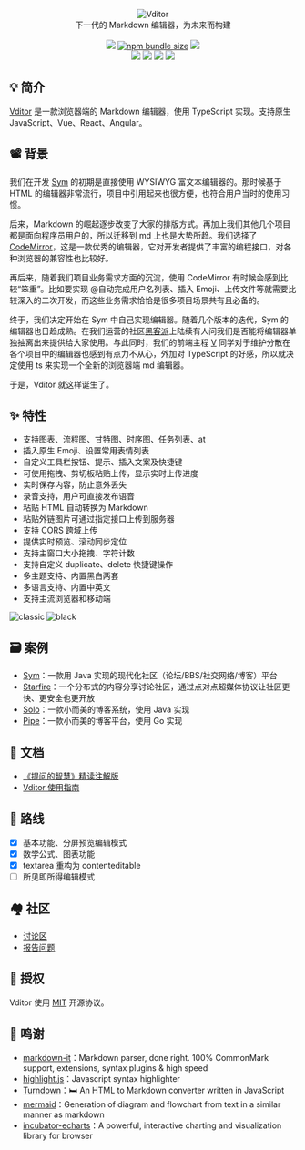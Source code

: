 <p align="center">
<img alt="Vditor" src="https://user-images.githubusercontent.com/873584/52320007-9980bf00-2a07-11e9-8acc-0fb5a7fab8c9.png" />
<br>
下一代的 Markdown 编辑器，为未来而构建
<br><br>
<a title="MIT" target="_blank" href="https://opensource.org/licenses/MIT"><img src="http://img.shields.io/badge/license-MIT-orange.svg?style=flat-square"></a>
<a title="npm bundle size" target="_blank" href="https://www.npmjs.com/package/vditor"><img alt="npm bundle size" src="https://img.shields.io/bundlephobia/minzip/vditor?style=flat-square&color=blueviolet"></a>
<a title="Dependencies" target="_blank" href="https://github.com/b3log/vditor"><img src="https://img.shields.io/david/b3log/vditor.svg?style=flat-square&color=ff96b4"></a>  <br>
<a title="Version" target="_blank" href="https://www.npmjs.com/package/vditor"><img src="https://img.shields.io/npm/v/vditor.svg?style=flat-square"></a>
<a title="Downloads" target="_blank" href="https://www.npmjs.com/package/vditor"><img src="https://img.shields.io/npm/dt/vditor.svg?style=flat-square&color=97ca00"></a>
<a title="jsdelivr" target="_blank" href="https://www.jsdelivr.com/package/npm/vditor"><img src="https://data.jsdelivr.com/v1/package/npm/vditor/badge"/></a>
<a title="jsDelivr" target="_blank" href="https://www.jsdelivr.com/package/npm/vditor><img src="https://data.jsdelivr.com/v1/package/npm/vditor/badge"></a>
<a title="Hits" target="_blank" href="https://github.com/b3log/hits"><img src="https://hits.b3log.org/b3log/vditor.svg"></a>
</p>

## 💡 简介

[Vditor](https://github.com/b3log/vditor) 是一款浏览器端的 Markdown 编辑器，使用 TypeScript 实现。支持原生 JavaScript、Vue、React、Angular。

## 📽️ 背景

我们在开发 [Sym](https://github.com/b3log/symphony) 的初期是直接使用 WYSIWYG 富文本编辑器的。那时候基于 HTML 的编辑器非常流行，项目中引用起来也很方便，也符合用户当时的使用习惯。

后来，Markdown 的崛起逐步改变了大家的排版方式。再加上我们其他几个项目都是面向程序员用户的，所以迁移到 md 上也是大势所趋。我们选择了 [CodeMirror](https://github.com/codemirror/CodeMirror)，这是一款优秀的编辑器，它对开发者提供了丰富的编程接口，对各种浏览器的兼容性也比较好。

再后来，随着我们项目业务需求方面的沉淀，使用 CodeMirror 有时候会感到比较“笨重”。比如要实现 @自动完成用户名列表、插入 Emoji、上传文件等就需要比较深入的二次开发，而这些业务需求恰恰是很多项目场景共有且必备的。

终于，我们决定开始在 Sym 中自己实现编辑器。随着几个版本的迭代，Sym 的编辑器也日趋成熟。在我们运营的社区[黑客派](https://hacpai.com)上陆续有人问我们是否能将编辑器单独抽离出来提供给大家使用。与此同时，我们的前端主程 [V](https://hacpai.com/member/Vanessa) 同学对于维护分散在各个项目中的编辑器也感到有点力不从心，外加对 TypeScript 的好感，所以就决定使用 ts 来实现一个全新的浏览器端 md 编辑器。

于是，Vditor 就这样诞生了。

## ✨  特性

* 支持图表、流程图、甘特图、时序图、任务列表、at
* 插入原生 Emoji、设置常用表情列表
* 自定义工具栏按钮、提示、插入文案及快捷键
* 可使用拖拽、剪切板粘贴上传，显示实时上传进度
* 实时保存内容，防止意外丢失
* 录音支持，用户可直接发布语音
* 粘贴 HTML 自动转换为 Markdown
* 粘贴外链图片可通过指定接口上传到服务器
* 支持 CORS 跨域上传
* 提供实时预览、滚动同步定位
* 支持主窗口大小拖拽、字符计数
* 支持自定义 duplicate、delete 快捷键操作
* 多主题支持、内置黑白两套
* 多语言支持、内置中英文
* 支持主流浏览器和移动端

![classic](https://user-images.githubusercontent.com/970828/56904803-9ca0be00-6ad1-11e9-919a-352467bb228c.png)
![black](https://user-images.githubusercontent.com/970828/56904802-9ca0be00-6ad1-11e9-87bc-ea420344d939.png)

## 🗃 案例

* [Sym](https://github.com/b3log/symphony)：一款用 Java 实现的现代化社区（论坛/BBS/社交网络/博客）平台
* [Starfire](https://github.com/b3log/starfire)：一个分布式的内容分享讨论社区，通过点对点超媒体协议让社区更快、更安全也更开放
* [Solo](https://github.com/b3log/solo)：一款小而美的博客系统，使用 Java 实现
* [Pipe](https://github.com/b3log/pipe)：一款小而美的博客平台，使用 Go 实现

## 📜 文档

* [《提问的智慧》精读注解版](https://hacpai.com/article/1536377163156)
* [Vditor 使用指南](https://hacpai.com/article/1549638745630?r=Vanessa)

## 🧭 路线

* [x] 基本功能、分屏预览编辑模式
* [x] 数学公式、图表功能
* [x] textarea 重构为 contenteditable
* [ ] 所见即所得编辑模式

## 🏘️ 社区

* [讨论区](https://hacpai.com/tag/vditor)
* [报告问题](https://github.com/b3log/vditor/issues/new/choose)

## 📄 授权

Vditor 使用 [MIT](https://opensource.org/licenses/MIT) 开源协议。

## 🙏 鸣谢

* [markdown-it](https://github.com/markdown-it/markdown-it)：Markdown parser, done right. 100% CommonMark support, extensions, syntax plugins & high speed
* [highlight.js](https://github.com/highlightjs/highlight.js)：Javascript syntax highlighter
* [Turndown](https://github.com/domchristie/turndown)：🛏 An HTML to Markdown converter written in JavaScript
* [mermaid](https://github.com/knsv/mermaid)：Generation of diagram and flowchart from text in a similar manner as markdown
* [incubator-echarts](https://github.com/apache/incubator-echarts)：A powerful, interactive charting and visualization library for browser
